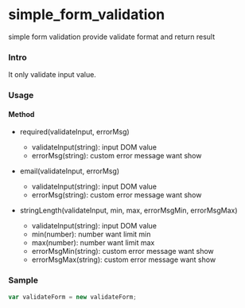 simple_form_validation
======================

simple form validation provide validate format and return result

### Intro

It only validate input value.

### Usage

#### Method

* required(validateInput, errorMsg)
    * validateInput(string): input DOM value
    * errorMsg(string): custom error message want show

* email(validateInput, errorMsg)
    * validateInput(string): input DOM value
    * errorMsg(string): custom error message want show

* stringLength(validateInput, min, max, errorMsgMin, errorMsgMax)
    * validateInput(string): input DOM value
    * min(number): number want limit min
    * max(number): number want limit max
    * errorMsgMin(string): custom error message want show
    * errorMsgMax(string): custom error message want show


### Sample

```javascript
var validateForm = new validateForm;
```